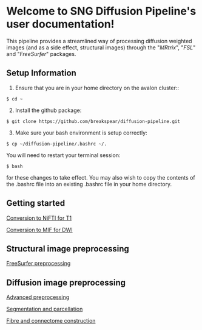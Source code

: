 # Welcome to SNG Diffusion Pipeline's user documentation!

This pipeline provides a streamlined way of processing diffusion weighted images (and as a side effect, structural images) through the "*MRtrix*", "*FSL*" and "*FreeSurfer*" packages.

## Setup Information

1) Ensure that you are in your home directory on the avalon cluster::

  `$ cd ~`
	
2) Install the github package:

  `$ git clone https://github.com/breakspear/diffusion-pipeline.git`

3) Make sure your bash environment is setup correctly:

  `$ cp ~/diffusion-pipeline/.bashrc ~/.`

You will need to restart your terminal session:

  `$ bash`

for these changes to take effect. You may also wish to copy the contents of the .bashrc file into an existing .bashrc file in your home directory.

## Getting started

[Conversion to NiFTI for T1](docs/conversion_to_nifti.rst)

[Conversion to MIF for DWI](docs/conversion_to_mif.rst)

## Structural image preprocessing

[FreeSurfer preprocessing](docs/t1_processing_in_freesurfer.rst)

## Diffusion image preprocessing

[Advanced preprocessing](docs/advanced_preprocessing.rst)

[Segmentation and parcellation](docs/segmentation_and_parcellation.rst)

[Fibre and connectome construction](docs/fibre_and_connectome_construction.rst)
